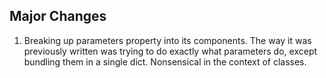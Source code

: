Major Changes
-------------
1. Breaking up parameters property into its components. The way it was previously written was trying to do
exactly what parameters do, except bundling them in a single dict. Nonsensical in the context of classes.

